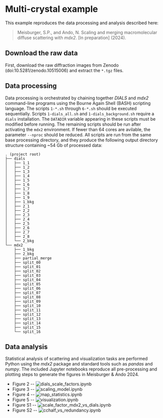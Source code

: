 # Multi-crystal example

This example reproduces the data processing and analysis described here:

> Meisburger, S.P., and Ando, N. Scaling and merging macromolecular diffuse scattering with *mdx2*. [In preparation] (2024).

## Download the raw data

First, download the raw diffraction images from Zenodo (doi:10.5281/zenodo.10515006) and extract the `*.tgz` files.

## Data processing

Data processing is orchestrated by chaining together *DIALS* and *mdx2* command-line programs using the Bourne Again Shell (BASH) scripting language. The scripts `1-*.sh` through `6-*.sh` should be executed sequentially. Scripts `1-dials_all.sh` and `1-dials_background.sh` require a `dials` installation. The `DATADIR` variable appearing in these scripts must be modified before running. The remaining scripts should be run after activating the `mdx2` environment.  If fewer than 64 cores are avilable, the parameter `--nproc` should be reduced. All scripts are run from the same base processing directory, and they produce the following output directory structure containing ~54 Gb of processed data:

```
. (project root)
├── dials
│   ├── 1_1
│   ├── 1_2
│   ├── 1_3
│   ├── 1_4
│   ├── 1_5
│   ├── 1_6
│   ├── 1_7
│   ├── 1_8
│   ├── 1_9
│   ├── 1_bkg
│   ├── 2_1
│   ├── 2_2
│   ├── 2_3
│   ├── 2_4
│   ├── 2_5
│   ├── 2_6
│   ├── 2_7
│   ├── 2_8
│   └── 2_bkg
└── mdx2
    ├── 1_bkg
    ├── 2_bkg
    ├── partial_merge
    ├── split_00
    ├── split_01
    ├── split_02
    ├── split_03
    ├── split_04
    ├── split_05
    ├── split_06
    ├── split_07
    ├── split_08
    ├── split_09
    ├── split_10
    ├── split_11
    ├── split_12
    ├── split_13
    ├── split_14
    ├── split_15
    └── split_16
```

## Data analysis

Statistical analysis of scattering and visualization tasks are performed Python using the *mdx2* package and standard tools such as *pandas* and *numpy*. The included Jupyter notebooks reproduce all pre-processing and plotting steps to generate the figures in Meisburger & Ando 2024.

- Figure 2 -- ![dials_scale_factors.ipynb](dials_scale_factors.ipynb)
- Figure 3 -- ![scaling_model.ipynb](scaling_model.ipynb)
- Figure 4 -- ![map_statistics.ipynb](map_statistics.ipynb)
- Figure 5 -- ![visualization.ipynb](visualization.ipynb)
- Figure S1 -- ![scale_factor_mdx2_vs_dials.ipynb](scale_factor_mdx2_vs_dials.ipynb)
- Figure S2 -- ![cchalf_vs_redundancy.ipynb](cchalf_vs_redundancy.ipynb)